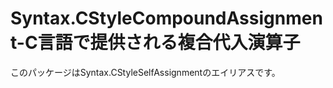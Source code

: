 Syntax.CStyleCompoundAssignment-C言語で提供される複合代入演算子
====================
このパッケージはSyntax.CStyleSelfAssignmentのエイリアスです。
